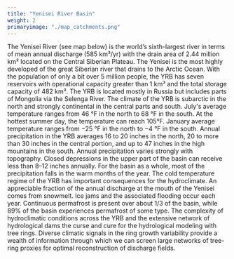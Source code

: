 ```yaml
---
title: "Yenisei River Basin"
weight: 2
primaryimage: "./map_catchments.png"
---
```

The Yenisei River (see map below) is the world’s
sixth-largest river in terms of mean annual discharge (585
km³/yr) with the drain area of 2.44 million km² located on the
Central Siberian Plateau. The Yenisei is the most highly
developed of the great Siberian river that drains to the Arctic
Ocean. With the population of only a bit over 5 million people,
the YRB has seven reservoirs with operational capacity greater
than 1 km³ and the total storage capacity of 482 km³. The YRB is
located mostly in Russia but includes parts of Mongolia via the
Selenga River. The climate of the YRB is subarctic in the north
and strongly continental in the central parts and south. July's
average temperature ranges from 46 °F in the north to 68 °F in
the south. At the hottest summer day, the temperature can reach
105°F. January average temperature ranges from −25 °F in the
north to −4 °F in the south. Annual precipitation in the YRB
averages 16 to 20 inches in the north, 20 to more than 30
inches in the central portion, and up to 47 inches in the high
mountains in the south. Annual precipitation varies strongly
with topography. Closed depressions in the upper part of the
basin can receive less than 8–12 inches annually. For the basin
as a whole, most of the precipitation falls in the warm months
of the year. The cold temperature regime of the YRB has
important consequences for the hydroclimate. An appreciable
fraction of the annual discharge at the mouth of the Yenisei
comes from snowmelt. Ice jams and the associated flooding occur
each year. Continuous permafrost is present over about 1/3 of
the basin, while 89% of the basin experiences permafrost of
some type. The complexity of hydroclimatic conditions across
the YRB and the extensive network of hydrological dams the curse
and cure for the hydrological modeling with tree rings. Diverse
climatic signals in the ring growth variability provide a wealth
of information through which we can screen large networks of
tree-ring proxies for optimal reconstruction of discharge
fields.
